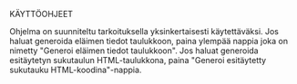 KÄYTTÖOHJEET

Ohjelma on suunniteltu tarkoituksella yksinkertaisesti käytettäväksi. Jos haluat generoida eläimen tiedot taulukkoon, paina ylempää nappia joka on nimetty "Generoi eläimen tiedot taulukkoon". Jos haluat generoida esitäytetyn sukutaulun HTML-taulukkona, paina "Generoi esitäytetty sukutauku HTML-koodina"-nappia.